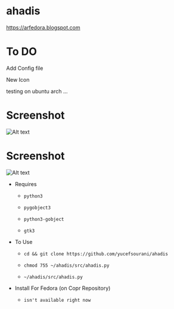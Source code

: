 # ahadis
https://arfedora.blogspot.com

# To DO
Add Config file

New Icon

testing on ubuntu arch ...




# Screenshot

![Alt text](https://raw.githubusercontent.com/yucefsourani/ahadis/master/data/Screenshot%20from%202018-04-19%2003-15-20.jpg "Screenshot")


# Screenshot

![Alt text](https://raw.githubusercontent.com/yucefsourani/ahadis/master/data/Screenshot%20from%202018-04-19%2003-15-35.jpg "Screenshot")


* Requires

  * ``` python3 ```
  
  * ``` pygobject3 ```
 
  * ``` python3-gobject ```
  
  * ``` gtk3 ```
    



* To Use
 
  * ``` cd && git clone https://github.com/yucefsourani/ahadis ```

  * ``` chmod 755 ~/ahadis/src/ahadis.py ```
  
  * ``` ~/ahadis/src/ahadis.py ```



* Install For Fedora (on Copr Repository)

  * ``` isn't available right now ```
  



